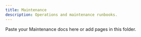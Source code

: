 ```yaml
---
title: Maintenance
description: Operations and maintenance runbooks.
---
```


Paste your Maintenance docs here or add pages in this folder.



